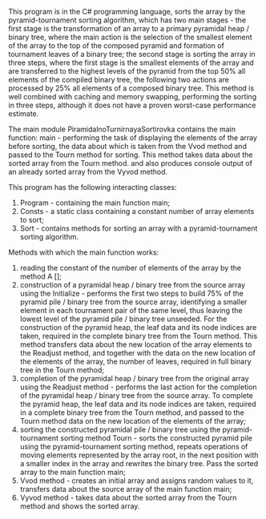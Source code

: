 ﻿This program is in the C# programming language,
sorts the array by the pyramid-tournament sorting algorithm,
which has two main stages - the first stage is the transformation of an array to a primary pyramidal heap / binary tree,
where the main action is the selection of the smallest element of the array to the top of the composed pyramid and
formation of tournament leaves of a binary tree; the second stage is sorting the array in three steps,
where the first stage is the smallest elements of the array and are transferred to the highest levels of the pyramid from the top 50%
all elements of the compiled binary tree, the following two actions are processed by 25%
all elements of a composed binary tree.
This method is well combined with caching and memory swapping, performing the sorting in three steps,
although it does not have a proven worst-case performance estimate.

The main module PiramidalnoTurnirnayaSortirovka contains the main function:
main - performing the task of displaying the elements of the array before sorting,
the data about which is taken from the Vvod method and passed to the Tourn method for sorting.
This method takes data about the sorted array from the Tourn method.
and also produces console output of an already sorted array from the Vyvod method.

This program has the following interacting classes:
1) Program - containing the main function main;
2) Consts - a static class containing a constant number of array elements to sort;
3) Sort - contains methods for sorting an array with a pyramid-tournament sorting algorithm.

Methods with which the main function works:
1) reading the constant of the number of elements of the array by the method A [];
2) construction of a pyramidal heap / binary tree from the source array using the Initialize -
performs the first two steps to build 75% of the pyramid pile / binary tree from the source array,
identifying a smaller element in each tournament pair of the same level,
thus leaving the lowest level of the pyramid pile / binary tree unseeded.
For the construction of the pyramid heap, the leaf data and its node indices are taken,
required in the complete binary tree from the Tourn method.
This method transfers data about the new location of the array elements to the Readjust method,
and together with the data on the new location of the elements of the array, the number of leaves,
required in full binary tree in the Tourn method;
3) completion of the pyramidal heap / binary tree from the original array using the Readjust method -
performs the last action for the completion of the pyramidal heap / binary tree from the source array.
To complete the pyramid heap, the leaf data and its node indices are taken,
required in a complete binary tree from the Tourn method, and passed to the Tourn method
data on the new location of the elements of the array;
4) sorting the constructed pyramidal pile / binary tree using the pyramid-tournament sorting method
Tourn - sorts the constructed pyramid pile using the pyramid-tournament sorting method,
repeats operations of moving elements represented by the array root,
in the next position with a smaller index in the array and rewrites the binary tree.
Pass the sorted array to the main function main;
5) Vvod method - creates an initial array and assigns random values ​​to it,
transfers data about the source array of the main function main;
6) Vyvod method - takes data about the sorted array from the Tourn method and shows the sorted array.